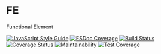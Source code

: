 # FE
Functional Element

[![JavaScript Style Guide](https://img.shields.io/badge/code_style-standard-brightgreen.svg)](https://standardjs.com)
[![ESDoc Coverage](https://doc.esdoc.org/github.com/bepeco/fe/badge.svg)](https://doc.esdoc.org/github.com/bepeco/fe/)
[![Build Status](https://travis-ci.org/bepeco/fe.svg?branch=feature%2Fpeter-code-quality-manage-env-setting)](https://travis-ci.org/bepeco/fe)
[![Coverage Status](https://coveralls.io/repos/github/bepeco/fe/badge.svg?branch=feature%2Fpeter-code-quality-manage-env-setting)](https://coveralls.io/github/bepeco/fe?branch=feature%2Fpeter-code-quality-manage-env-setting)
[![Maintainability](https://api.codeclimate.com/v1/badges/2b4685c8faccaa15b0e0/maintainability)](https://codeclimate.com/github/bepeco/fe/maintainability)
[![Test Coverage](https://api.codeclimate.com/v1/badges/2b4685c8faccaa15b0e0/test_coverage)](https://codeclimate.com/github/bepeco/fe/test_coverage)